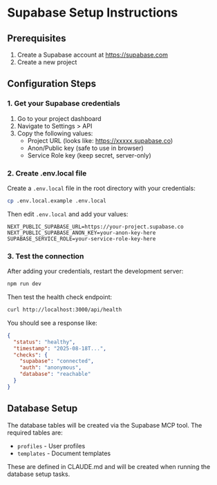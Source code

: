# Supabase Setup Instructions

## Prerequisites
1. Create a Supabase account at https://supabase.com
2. Create a new project

## Configuration Steps

### 1. Get your Supabase credentials
1. Go to your project dashboard
2. Navigate to Settings > API
3. Copy the following values:
   - Project URL (looks like: https://xxxxx.supabase.co)
   - Anon/Public key (safe to use in browser)
   - Service Role key (keep secret, server-only)

### 2. Create .env.local file
Create a `.env.local` file in the root directory with your credentials:

```bash
cp .env.local.example .env.local
```

Then edit `.env.local` and add your values:
```
NEXT_PUBLIC_SUPABASE_URL=https://your-project.supabase.co
NEXT_PUBLIC_SUPABASE_ANON_KEY=your-anon-key-here
SUPABASE_SERVICE_ROLE=your-service-role-key-here
```

### 3. Test the connection
After adding your credentials, restart the development server:
```bash
npm run dev
```

Then test the health check endpoint:
```bash
curl http://localhost:3000/api/health
```

You should see a response like:
```json
{
  "status": "healthy",
  "timestamp": "2025-08-18T...",
  "checks": {
    "supabase": "connected",
    "auth": "anonymous",
    "database": "reachable"
  }
}
```

## Database Setup

The database tables will be created via the Supabase MCP tool. The required tables are:
- `profiles` - User profiles
- `templates` - Document templates

These are defined in CLAUDE.md and will be created when running the database setup tasks.